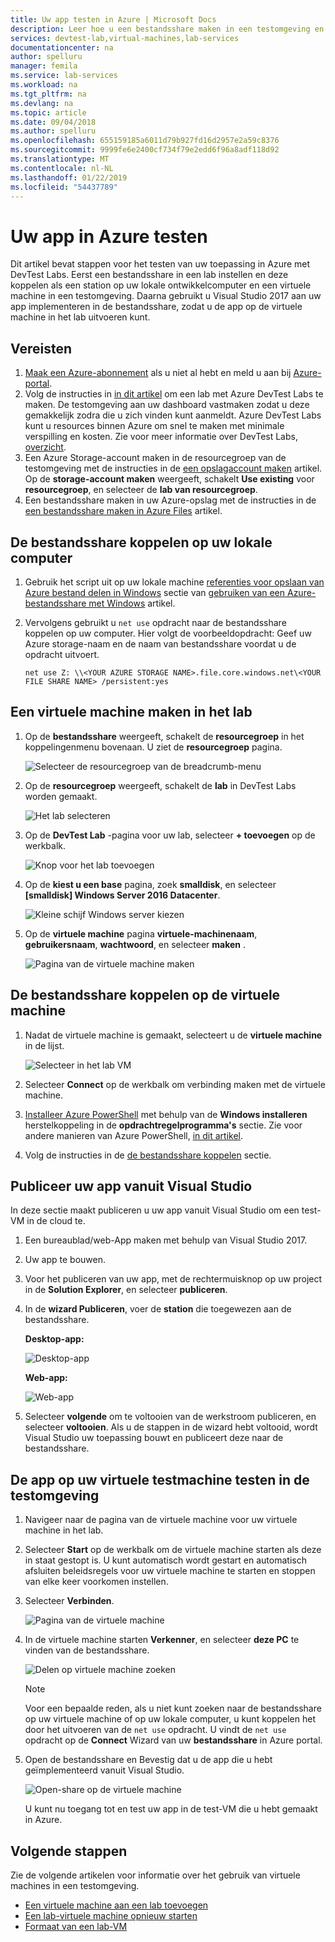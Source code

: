 ```yaml
---
title: Uw app testen in Azure | Microsoft Docs
description: Leer hoe u een bestandsshare maken in een testomgeving en op uw lokale computer en een virtuele machine in het lab te koppelen en vervolgens desktop/webtoepassingen naar de bestandsshare implementeren en te testen.
services: devtest-lab,virtual-machines,lab-services
documentationcenter: na
author: spelluru
manager: femila
ms.service: lab-services
ms.workload: na
ms.tgt_pltfrm: na
ms.devlang: na
ms.topic: article
ms.date: 09/04/2018
ms.author: spelluru
ms.openlocfilehash: 655159185a6011d79b927fd16d2957e2a59c8376
ms.sourcegitcommit: 9999fe6e2400cf734f79e2edd6f96a8adf118d92
ms.translationtype: MT
ms.contentlocale: nl-NL
ms.lasthandoff: 01/22/2019
ms.locfileid: "54437789"
---
```

# <a name="test-your-app-in-azure"></a>Uw app in Azure testen 
Dit artikel bevat stappen voor het testen van uw toepassing in Azure met DevTest Labs. Eerst een bestandsshare in een lab instellen en deze koppelen als een station op uw lokale ontwikkelcomputer en een virtuele machine in een testomgeving. Daarna gebruikt u Visual Studio 2017 aan uw app implementeren in de bestandsshare, zodat u de app op de virtuele machine in het lab uitvoeren kunt.  

## <a name="prerequisites"></a>Vereisten 
1. [Maak een Azure-abonnement](https://azure.microsoft.com/free/) als u niet al hebt en meld u aan bij [Azure-portal](https://portal.azure.com).
2. Volg de instructies in [in dit artikel](devtest-lab-create-lab.md) om een lab met Azure DevTest Labs te maken. De testomgeving aan uw dashboard vastmaken zodat u deze gemakkelijk zodra die u zich vinden kunt aanmeldt. Azure DevTest Labs kunt u resources binnen Azure om snel te maken met minimale verspilling en kosten. Zie voor meer informatie over DevTest Labs, [overzicht](devtest-lab-overview.md). 
3. Een Azure Storage-account maken in de resourcegroep van de testomgeving met de instructies in de [een opslagaccount maken](../storage/common/storage-create-storage-account.md) artikel. Op de **storage-account maken** weergeeft, schakelt **Use existing** voor **resourcegroep**, en selecteer de **lab van resourcegroep**. 
4. Een bestandsshare maken in uw Azure-opslag met de instructies in de [een bestandsshare maken in Azure Files](../storage/files/storage-how-to-create-file-share.md) artikel. 

## <a name="mount-the-file-share-on-your-local-machine"></a>De bestandsshare koppelen op uw lokale computer
1. Gebruik het script uit op uw lokale machine [referenties voor opslaan van Azure bestand delen in Windows](../storage/files/storage-how-to-use-files-windows.md#persisting-azure-file-share-credentials-in-windows) sectie van [gebruiken van een Azure-bestandsshare met Windows](../storage/files/storage-how-to-use-files-windows.md) artikel. 
2. Vervolgens gebruikt u `net use` opdracht naar de bestandsshare koppelen op uw computer. Hier volgt de voorbeeldopdracht: Geef uw Azure storage-naam en de naam van bestandsshare voordat u de opdracht uitvoert. 

    `net use Z: \\<YOUR AZURE STORAGE NAME>.file.core.windows.net\<YOUR FILE SHARE NAME> /persistent:yes`

## <a name="create-a-vm-in-the-lab"></a>Een virtuele machine maken in het lab
1. Op de **bestandsshare** weergeeft, schakelt de **resourcegroep** in het koppelingenmenu bovenaan. U ziet de **resourcegroep** pagina. 
    
    ![Selecteer de resourcegroep van de breadcrumb-menu](media/test-app-in-azure/select-resource-group-bread-crump.png)
2. Op de **resourcegroep** weergeeft, schakelt de **lab** in DevTest Labs worden gemaakt.

    ![Het lab selecteren](media/test-app-in-azure/select-devtest-lab-in-resource-group.png)
3. Op de **DevTest Lab** -pagina voor uw lab, selecteer **+ toevoegen** op de werkbalk. 

    ![Knop voor het lab toevoegen](media/test-app-in-azure/add-button-in-lab.png)
4. Op de **kiest u een base** pagina, zoek **smalldisk**, en selecteer **[smalldisk] Windows Server 2016 Datacenter**. 

    ![Kleine schijf Windows server kiezen](media/test-app-in-azure/choose-small-disk-windows-server.png)
5. Op de **virtuele machine** pagina **virtuele-machinenaam**, **gebruikersnaam**, **wachtwoord**, en selecteer **maken** .    
    
    ![Pagina van de virtuele machine maken](media/test-app-in-azure/create-virtual-machine-page.png)    

## <a name="mount-the-file-share-on-your-vm"></a>De bestandsshare koppelen op de virtuele machine
1. Nadat de virtuele machine is gemaakt, selecteert u de **virtuele machine** in de lijst.    

    ![Selecteer in het lab VM](media/test-app-in-azure/select-lab-vm.png)
2. Selecteer **Connect** op de werkbalk om verbinding maken met de virtuele machine. 
3. [Installeer Azure PowerShell](https://azure.microsoft.com/downloads/) met behulp van de **Windows installeren** herstelkoppeling in de **opdrachtregelprogramma's** sectie. Zie voor andere manieren van Azure PowerShell, [in dit artikel](/powershell/azure/azurerm/install-azurerm-ps?view=azurermps-6.8.1).
4. Volg de instructies in de [de bestandsshare koppelen](#mount-the-file-share) sectie. 

## <a name="publish-your-app-from-visual-studio"></a>Publiceer uw app vanuit Visual Studio
In deze sectie maakt publiceren u uw app vanuit Visual Studio om een test-VM in de cloud te.

1. Een bureaublad/web-App maken met behulp van Visual Studio 2017.
2. Uw app te bouwen.
3. Voor het publiceren van uw app, met de rechtermuisknop op uw project in de **Solution Explorer**, en selecteer **publiceren**. 
4. In de **wizard Publiceren**, voer de **station** die toegewezen aan de bestandsshare.

    **Desktop-app:**

    ![Desktop-app](media/test-app-in-azure/desktop-app.png)

    **Web-app:**

    ![Web-app](media/test-app-in-azure/web-app.png)

1. Selecteer **volgende** om te voltooien van de werkstroom publiceren, en selecteer **voltooien**. Als u de stappen in de wizard hebt voltooid, wordt Visual Studio uw toepassing bouwt en publiceert deze naar de bestandsshare. 


## <a name="test-the-app-on-your-test-vm-in-the-lab"></a>De app op uw virtuele testmachine testen in de testomgeving

1. Navigeer naar de pagina van de virtuele machine voor uw virtuele machine in het lab. 
2. Selecteer **Start** op de werkbalk om de virtuele machine starten als deze in staat gestopt is. U kunt automatisch wordt gestart en automatisch afsluiten beleidsregels voor uw virtuele machine te starten en stoppen van elke keer voorkomen instellen. 
3. Selecteer **Verbinden**.

    ![Pagina van de virtuele machine](media/test-app-in-azure/virtual-machine-page.png)
4. In de virtuele machine starten **Verkenner**, en selecteer **deze PC** te vinden van de bestandsshare.

    ![Delen op virtuele machine zoeken](media/test-app-in-azure/find-share-on-vm.png)

    > [!NOTE]
    > Voor een bepaalde reden, als u niet kunt zoeken naar de bestandsshare op uw virtuele machine of op uw lokale computer, u kunt koppelen het door het uitvoeren van de `net use` opdracht. U vindt de `net use` opdracht op de **Connect** Wizard van uw **bestandsshare** in Azure portal.
1. Open de bestandsshare en Bevestig dat u de app die u hebt geïmplementeerd vanuit Visual Studio. 

    ![Open-share op de virtuele machine](media/test-app-in-azure/open-file-share.png)

    U kunt nu toegang tot en test uw app in de test-VM die u hebt gemaakt in Azure.

## <a name="next-steps"></a>Volgende stappen
Zie de volgende artikelen voor informatie over het gebruik van virtuele machines in een testomgeving. 

- [Een virtuele machine aan een lab toevoegen](devtest-lab-add-vm.md)
- [Een lab-virtuele machine opnieuw starten](devtest-lab-restart-vm.md)
- [Formaat van een lab-VM](devtest-lab-resize-vm.md)
